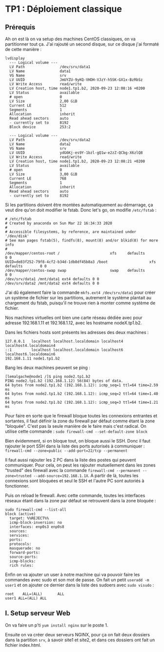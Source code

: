 # TP1 : Déploiement classique

## Prérequis

Ah on est là on va setup des machines CentOS classiques, on va partitionner tout ça. J'ai rajouté un second disque, sur ce disque j'ai formaté de cette manière : 
```
lvdisplay
  --- Logical volume ---
  LV Path                /dev/srv/data1
  LV Name                data1
  VG Name                srv
  LV UUID                JmUYZU-9yKQ-VHDH-VJzY-h5SK-GX1x-BzRbSz
  LV Write Access        read/write
  LV Creation host, time node1.tp1.b2, 2020-09-23 12:08:16 +0200
  LV Status              available
  # open                 0
  LV Size                2,00 GiB
  Current LE             512
  Segments               1
  Allocation             inherit
  Read ahead sectors     auto
  - currently set to     8192
  Block device           253:2
   
  --- Logical volume ---
  LV Path                /dev/srv/data2
  LV Name                data2
  VG Name                srv
  LV UUID                ydG6Kj-es9Y-1bzl-gQ1w-e2zZ-QCbg-X6zlQ8
  LV Write Access        read/write
  LV Creation host, time node1.tp1.b2, 2020-09-23 12:08:21 +0200
  LV Status              available
  # open                 0
  LV Size                3,00 GiB
  Current LE             768
  Segments               1
  Allocation             inherit
  Read ahead sectors     auto
  - currently set to     8192
  ```

Si les partitions doivent être montées automatiquement au démarrage, ça veut dire qu'on doit modifier le fstab. Donc let's go, on modifie `/etc/fstab` : 

```
# /etc/fstab
# Created by anaconda on Sun Mar 22 16:34:33 2020
#
# Accessible filesystems, by reference, are maintained under '/dev/disk'
# See man pages fstab(5), findfs(8), mount(8) and/or blkid(8) for more info
#
/dev/mapper/centos-root /                       xfs     defaults        0 0
UUID=de83f252-79f8-4cf2-b34d-1db8df45b8a3 /boot                   xfs     defaults        0 0
/dev/mapper/centos-swap swap                    swap    defaults        0 0
/dev/srv/data1 /mnt/data1 ext4 defaults 0 0
/dev/srv/data2 /mnt/data2 ext4 defaults 0 0
```

J'ai dû également faire la commande `mkfs.ext4 /dev/srv/data1` pour créer un système de fichier sur les partitions, autrement le système plantait au chargement du fstab, puisqu'il ne trouve rien à monter comme système de fichier.

Nos machines virtuelles ont bien une carte réseau dédiée avec pour adresse 192.168.1.11 et 192.168.1.12, avec les hostname nodeX.tp1.b2.

Dans les fichiers hosts sont présents les adresses des deux machines :
```
127.0.0.1   localhost localhost.localdomain localhost4 localhost4.localdomain4
::1         localhost localhost.localdomain localhost6 localhost6.localdomain6
192.168.1.11 node1.tp1.b2
```

Bang les deux machines peuvent se ping : 

```
[lemalgache@node1 /]$ ping node2.tp1.b2
PING node2.tp1.b2 (192.168.1.12) 56(84) bytes of data.
64 bytes from node2.tp1.b2 (192.168.1.12): icmp_seq=1 ttl=64 time=2.59 ms
64 bytes from node2.tp1.b2 (192.168.1.12): icmp_seq=2 ttl=64 time=1.40 ms
64 bytes from node2.tp1.b2 (192.168.1.12): icmp_seq=3 ttl=64 time=1.21 ms
```

Pour faire en sorte que le firewall bloque toutes les connexions entrantes et sortantes, il faut définir la zone du firewall par défaut comme étant la zone "bloquée". C'est pas la seule manière de le faire mais c'est radical. On utilise cette commande : 
``sudo firewall-cmd --set-default-zone block``

Bien évidemment, si on bloque tout, on bloque aussi le SSH. Donc il faut rajouter le port SSH dans la liste des ports autorisés à communiquer : 
`firewall-cmd --zone=public --add-port=22/tcp --permanent`

Il faut aussi rajouter les 2 PC dans la liste des postes qui peuvent communiquer. Pour cela, on peut les rajouter mutuellement dans les zones "trusted" des firewall avec la commande `firewall-cmd --permanent --zone=trusted --add-source=192.168.1.1X`. A partir de là, toutes les connexions sont bloquées et seul le SSH et l'autre PC sont autoriés à fonctionner.

Puis on reload le firewall. 
Avec cette commande, toutes les interfaces réseaux étant dans la zone par défaut se retrouvent dans la zone bloquée : 
```
sudo firewall-cmd --list-all
block (active)
  target: %%REJECT%%
  icmp-block-inversion: no
  interfaces: enp0s3 enp0s8
  sources: 
  services: 
  ports: 
  protocols: 
  masquerade: no
  forward-ports: 
  source-ports: 
  icmp-blocks: 
  rich rules: 

```

Enfin on va ajouter un user à notre machine qui va pouvoir faire les commandes avec sudo et son mot de passe. On fait un petit `useradd -m user1` et on ajouter ce dernier dans la liste des sudoers avec `sudo visudo` : 
```
root    ALL=(ALL)       ALL
user1 ALL=(ALL) ALL
```

## I. Setup serveur Web

On va faire un p'ti `yum install nginx` sur le poste 1.

Ensuite on va créer deux serveurs NGINX, pour ça on fait deux dossiers dans la partition `srv`, à savoir site1 et site2, et dans ces dossiers ont fait un fichier index.html.


